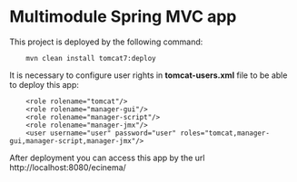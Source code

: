 # Multimodule Spring MVC app

This project is deployed by the following command:
```
    mvn clean install tomcat7:deploy
```
It is necessary to configure user rights in **tomcat-users.xml** file to be able to deploy this app:
```
    <role rolename="tomcat"/>
    <role rolename="manager-gui"/>
    <role rolename="manager-script"/>
    <role rolename="manager-jmx"/>
    <user username="user" password="user" roles="tomcat,manager-gui,manager-script,manager-jmx"/>
```
After deployment you can access this app by the url http://localhost:8080/ecinema/